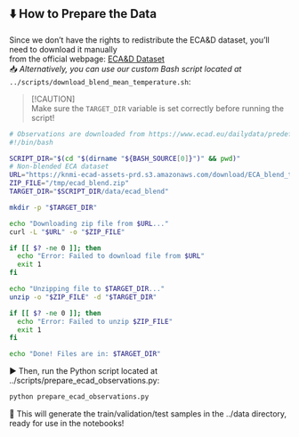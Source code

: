 ## ⬇️ How to Prepare the Data

Since we don’t have the rights to redistribute the ECA&D dataset, you’ll need to download it manually  
from the official webpage: [ECA&D Dataset](https://knmi-ecad-assets-prd.s3.amazonaws.com/download/ECA_blend_tg.zip)  
📥 *Alternatively, you can use our custom Bash script located at* `../scripts/download_blend_mean_temperature.sh`:

> [!CAUTION]\
> Make sure the `TARGET_DIR` variable is set correctly before running the script!


```bash
# Observations are downloaded from https://www.ecad.eu/dailydata/predefinedseries.php
#!/bin/bash

SCRIPT_DIR="$(cd "$(dirname "${BASH_SOURCE[0]}")" && pwd)"
# Non-blended ECA dataset
URL="https://knmi-ecad-assets-prd.s3.amazonaws.com/download/ECA_blend_tg.zip"
ZIP_FILE="/tmp/ecad_blend.zip"
TARGET_DIR="$SCRIPT_DIR/data/ecad_blend"

mkdir -p "$TARGET_DIR"

echo "Downloading zip file from $URL..."
curl -L "$URL" -o "$ZIP_FILE"

if [[ $? -ne 0 ]]; then
  echo "Error: Failed to download file from $URL"
  exit 1
fi

echo "Unzipping file to $TARGET_DIR..."
unzip -o "$ZIP_FILE" -d "$TARGET_DIR"

if [[ $? -ne 0 ]]; then
  echo "Error: Failed to unzip $ZIP_FILE"
  exit 1
fi

echo "Done! Files are in: $TARGET_DIR"
```

▶️ Then, run the Python script located at ../scripts/prepare_ecad_observations.py:

```python
python prepare_ecad_observations.py
```

📁 This will generate the train/validation/test samples in the ../data directory, ready for use in the notebooks!